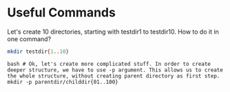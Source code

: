 # Useful Commands

Let's create 10 directories, starting with testdir1 to testdir10. How to do it in one command?
```bash
mkdir testdir{1..10}
```
```bash # Ok, let's create more complicated stuff. In order to create deeper structure, we have to use -p argument. This allows us to create the whole structure, without creating parent directory as first step. mkdir -p parentdir/childdir{01..100} ```
